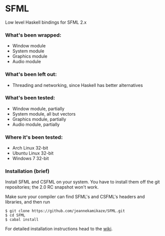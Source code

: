 SFML
====

Low level Haskell bindings for SFML 2.x

### What's been wrapped:

* Window module
* System module
* Graphics module
* Audio module

### What's been left out:

* Threading and networking, since Haskell has better alternatives

### What's been tested:

* Window module, partially
* System module, all but vectors
* Graphics module, partially
* Audio module, partially

### Where it's been tested:

* Arch Linux 32-bit
* Ubuntu Linux 32-bit
* Windows 7 32-bit

### Installation (brief)

Install SFML and CSFML on your system. You have to install them off the git repositories; the 2.0 RC snapshot won't work.

Make sure your compiler can find SFML's and CSFML's headers and libraries, and then run

```
$ git clone https://github.com/jeannekamikaze/SFML.git
$ cd SFML
$ cabal install
```

For detailed installation instructions head to the [wiki][1].

[0]: https://github.com/jeannekamikaze/SFML/blob/master/demos/demos.cabal
[1]: https://github.com/jeannekamikaze/SFML/wiki
